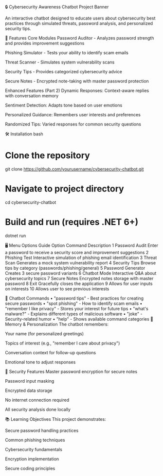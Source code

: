 🔒 Cybersecurity Awareness Chatbot
Project Banner

An interactive chatbot designed to educate users about cybersecurity best practices through simulated threats, password analysis, and personalized security tips.

🚀 Features
Core Modules
Password Auditor - Analyzes password strength and provides improvement suggestions

Phishing Simulator - Tests your ability to identify scam emails

Threat Scanner - Simulates system vulnerability scans

Security Tips - Provides categorized cybersecurity advice

Secure Notes - Encrypted note-taking with master password protection

Enhanced Features (Part 2)
Dynamic Responses: Context-aware replies with conversation memory

Sentiment Detection: Adapts tone based on user emotions

Personalized Guidance: Remembers user interests and preferences

Randomized Tips: Varied responses for common security questions

🛠️ Installation
bash
# Clone the repository
git clone https://github.com/yourusername/cybersecurity-chatbot.git

# Navigate to project directory
cd cybersecurity-chatbot

# Build and run (requires .NET 6+)
dotnet run

🖥️ Menu Options Guide
Option	Command	Description
1	Password Audit	Enter a password to receive a security score and improvement suggestions
2️	Phishing Test	Interactive simulation of phishing email identification
3️	Threat Scan	Generates a mock system vulnerability report
4️	Security Tips	Browse tips by category (passwords/phishing/general)
5️	Password Generator	Creates 3 secure password variants
6️	Chatbot Mode	Interactive Q&A about cybersecurity topics
7️	Secure Notes	Encrypted notes storage with master password
8️	Exit	Gracefully closes the application
9 Allows for user inputs on interests
10 Allows user to see previous interests 

💬 Chatbot Commands
• "password tips" - Best practices for creating secure passwords
• "spot phishing" - How to identify scam emails
• "remember I like privacy" - Stores your interest for future tips
• "what's malware?" - Explains different types of malicious software
• "joke" - Security-related humor
• "help" - Shows available command categories
🧠 Memory & Personalization
The chatbot remembers:

Your name (for personalized greetings)

Topics of interest (e.g., "remember I care about privacy")

Conversation context for follow-up questions

Emotional tone to adjust responses

🔐 Security Features
Master password encryption for secure notes

Password input masking

Encrypted data storage

No internet connection required

All security analysis done locally

📚 Learning Objectives
This project demonstrates:

Secure password handling practices

Common phishing techniques

Cybersecurity fundamentals

Encryption implementation

Secure coding principles

